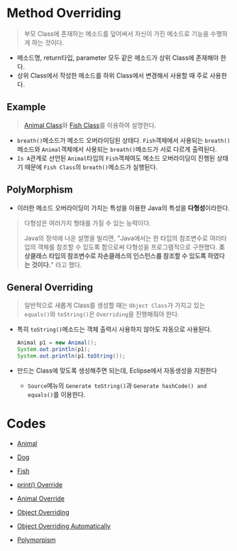 # Method Overriding

> 부모 Class에 존재하는 메소드를 덮어써서 자신이 가진 메소드로 기능을 수행하게 하는 것이다.

* 메소드명, return타입, parameter 모두 같은 메소드가 상위 Class에 존재해야 한다.
* 상위 Class에서 작성한 메소드를 하위 Class에서 변경해서 사용할 때 주로 사용한다.

## Example

>  [Animal Class](https://github.com/TunaHG/Eclipse_Workspace/blob/master/Java_Multicampus/src/Day07/Animal.java)와 [Fish Class](https://github.com/TunaHG/Eclipse_Workspace/blob/master/Java_Multicampus/src/Day07/Fish.java)를 이용하여 설명한다.

* `breath()`메소드가 메소드 오버라이딩된 상태다.
  `Fish`객체에서 사용되는 `breath()`메소드와 `Animal`객체에서 사용되는 `breath()`메소드가 서로 다르게 출력된다.
* `Is A`관계로 선언된 `Animal`타입의 `Fish`객체여도 메소드 오버라이딩이 진행된 상태기 때문에 `Fish Class`의 `breath()`메소드가 실행된다.

## PolyMorphism

* 이러한 메소드 오버라이딩이 가지는 특성을 이용한 Java의 특성을 **다형성**이라한다.

> 다형성은 여러가지 형태를 가질 수 있는 능력이다.
>
> Java의 정석에 나온 설명을 빌리면,
> "Java에서는 한 타입의 참조변수로 여러타입의 객체를 참조할 수 있도록 함으로써 다형성을 프로그램적으로 구현했다. **조상클래스 타입의 참조변수로 자손클래스의 인스턴스를 참조할 수 있도록 하였다는 것이다.**" 라고 했다.

## General Overriding

> 일반적으로 새롭게 Class를 생성할 때는 `Object Class`가 가지고 있는 `equals()`와 `toString()`은 `Overriding`을 진행해줘야 한다.

* 특히 `toString()`메소드는 객체 출력시 사용하지 않아도 자동으로 사용된다.

  ```java
  Animal p1 = new Animal();
  System.out.println(p1);
  System.out.println(p1.toString());
  ```

* 만드는 Class에 맞도록 생성해주면 되는데, Eclipse에서 자동생성을 지원한다
  
  * `Source`메뉴의 `Generate toString()`과 `Generate hashCode() and equals()`를 이용한다.

# Codes

* [Animal](https://github.com/TunaHG/Eclipse_Workspace/blob/master/Java_Multicampus/src/Day07/Animal.java)

* [Dog](https://github.com/TunaHG/Eclipse_Workspace/blob/master/Java_Multicampus/src/Day07/Dog.java)
* [Fish](https://github.com/TunaHG/Eclipse_Workspace/blob/master/Java_Multicampus/src/Day07/Fish.java)

* [print() Override](https://github.com/TunaHG/Eclipse_Workspace/blob/master/Java_Multicampus/src/Day07/Test04_override.java)
* [Animal Override](https://github.com/TunaHG/Eclipse_Workspace/blob/master/Java_Multicampus/src/Day08/AnimalTest.java)

* [Object Overriding ](https://github.com/TunaHG/Eclipse_Workspace/blob/master/Java_Multicampus/src/Day08/Test04_equals.java)
* [Object Overriding Automatically](https://github.com/TunaHG/Eclipse_Workspace/blob/master/Java_Multicampus/src/Day08/Test05_generate.java)
* [Polymorpism](https://github.com/TunaHG/Eclipse_Workspace/blob/master/Java_Multicampus/src/Day08/Test06_parampoly.java)
